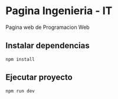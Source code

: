 # Pagina Ingenieria - IT

Pagina web de Programacion Web

## Instalar dependencias
`
npm install
`

## Ejecutar proyecto

`
npm run dev
`
